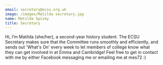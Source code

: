 ```yaml
---
email: secretary@ecsu.org.uk
image: /images/Matilda secretary.jpg
name: Matilda Spivey
title: Secretary
---
```


Hi, I’m Matilda (she/her), a second-year history student. The ECSU Secretary makes sure that the Committee runs smoothly and efficiently,
and sends out 'What's On' every week to let members of college know what they can get involved in at Emma and Cambridge!
Feel free to get in contact with me by either Facebook messaging me or emailing me at mes72 :)